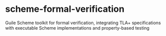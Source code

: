 # scheme-formal-verification
Guile Scheme toolkit for formal verification, integrating TLA+ specifications with executable Scheme implementations and property-based testing
